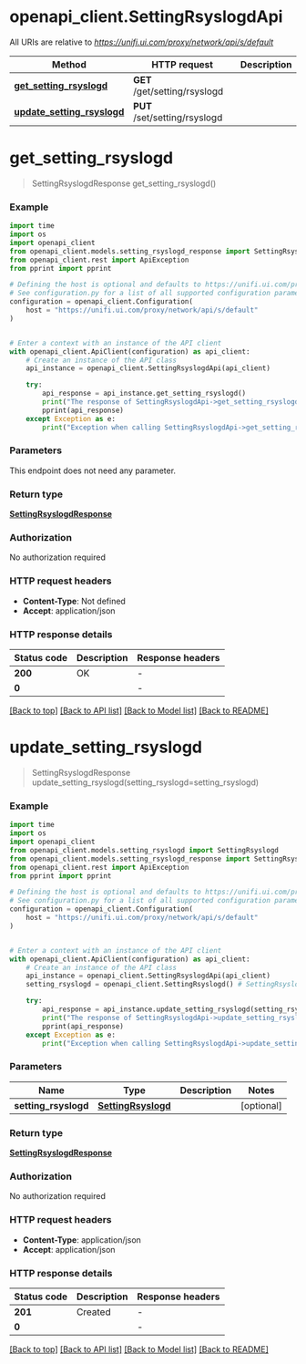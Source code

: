 # openapi_client.SettingRsyslogdApi

All URIs are relative to *https://unifi.ui.com/proxy/network/api/s/default*

Method | HTTP request | Description
------------- | ------------- | -------------
[**get_setting_rsyslogd**](SettingRsyslogdApi.md#get_setting_rsyslogd) | **GET** /get/setting/rsyslogd | 
[**update_setting_rsyslogd**](SettingRsyslogdApi.md#update_setting_rsyslogd) | **PUT** /set/setting/rsyslogd | 


# **get_setting_rsyslogd**
> SettingRsyslogdResponse get_setting_rsyslogd()



### Example


```python
import time
import os
import openapi_client
from openapi_client.models.setting_rsyslogd_response import SettingRsyslogdResponse
from openapi_client.rest import ApiException
from pprint import pprint

# Defining the host is optional and defaults to https://unifi.ui.com/proxy/network/api/s/default
# See configuration.py for a list of all supported configuration parameters.
configuration = openapi_client.Configuration(
    host = "https://unifi.ui.com/proxy/network/api/s/default"
)


# Enter a context with an instance of the API client
with openapi_client.ApiClient(configuration) as api_client:
    # Create an instance of the API class
    api_instance = openapi_client.SettingRsyslogdApi(api_client)

    try:
        api_response = api_instance.get_setting_rsyslogd()
        print("The response of SettingRsyslogdApi->get_setting_rsyslogd:\n")
        pprint(api_response)
    except Exception as e:
        print("Exception when calling SettingRsyslogdApi->get_setting_rsyslogd: %s\n" % e)
```



### Parameters

This endpoint does not need any parameter.

### Return type

[**SettingRsyslogdResponse**](SettingRsyslogdResponse.md)

### Authorization

No authorization required

### HTTP request headers

 - **Content-Type**: Not defined
 - **Accept**: application/json

### HTTP response details

| Status code | Description | Response headers |
|-------------|-------------|------------------|
**200** | OK |  -  |
**0** |  |  -  |

[[Back to top]](#) [[Back to API list]](../README.md#documentation-for-api-endpoints) [[Back to Model list]](../README.md#documentation-for-models) [[Back to README]](../README.md)

# **update_setting_rsyslogd**
> SettingRsyslogdResponse update_setting_rsyslogd(setting_rsyslogd=setting_rsyslogd)



### Example


```python
import time
import os
import openapi_client
from openapi_client.models.setting_rsyslogd import SettingRsyslogd
from openapi_client.models.setting_rsyslogd_response import SettingRsyslogdResponse
from openapi_client.rest import ApiException
from pprint import pprint

# Defining the host is optional and defaults to https://unifi.ui.com/proxy/network/api/s/default
# See configuration.py for a list of all supported configuration parameters.
configuration = openapi_client.Configuration(
    host = "https://unifi.ui.com/proxy/network/api/s/default"
)


# Enter a context with an instance of the API client
with openapi_client.ApiClient(configuration) as api_client:
    # Create an instance of the API class
    api_instance = openapi_client.SettingRsyslogdApi(api_client)
    setting_rsyslogd = openapi_client.SettingRsyslogd() # SettingRsyslogd |  (optional)

    try:
        api_response = api_instance.update_setting_rsyslogd(setting_rsyslogd=setting_rsyslogd)
        print("The response of SettingRsyslogdApi->update_setting_rsyslogd:\n")
        pprint(api_response)
    except Exception as e:
        print("Exception when calling SettingRsyslogdApi->update_setting_rsyslogd: %s\n" % e)
```



### Parameters


Name | Type | Description  | Notes
------------- | ------------- | ------------- | -------------
 **setting_rsyslogd** | [**SettingRsyslogd**](SettingRsyslogd.md)|  | [optional] 

### Return type

[**SettingRsyslogdResponse**](SettingRsyslogdResponse.md)

### Authorization

No authorization required

### HTTP request headers

 - **Content-Type**: application/json
 - **Accept**: application/json

### HTTP response details

| Status code | Description | Response headers |
|-------------|-------------|------------------|
**201** | Created |  -  |
**0** |  |  -  |

[[Back to top]](#) [[Back to API list]](../README.md#documentation-for-api-endpoints) [[Back to Model list]](../README.md#documentation-for-models) [[Back to README]](../README.md)

